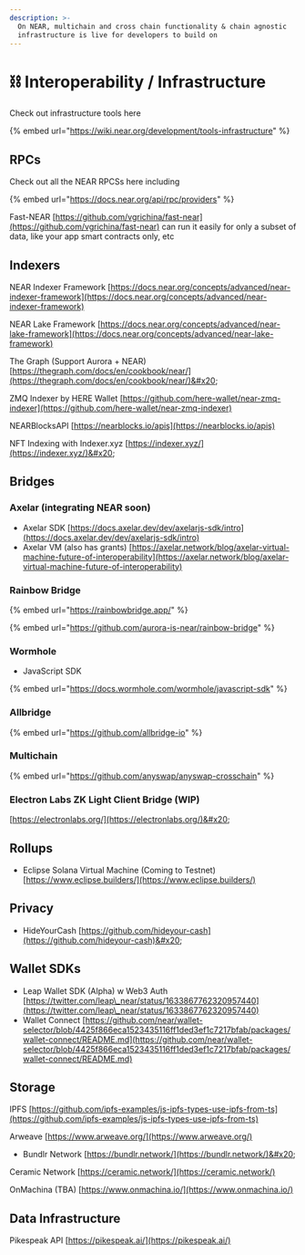 ```yaml
---
description: >-
  On NEAR, multichain and cross chain functionality & chain agnostic
  infrastructure is live for developers to build on
---
```


# ⛓ Interoperability / Infrastructure

Check out infrastructure tools here&#x20;

{% embed url="https://wiki.near.org/development/tools-infrastructure" %}

## RPCs

Check out all the NEAR RPCSs here including&#x20;

{% embed url="https://docs.near.org/api/rpc/providers" %}

Fast-NEAR  [https://github.com/vgrichina/fast-near](https://github.com/vgrichina/fast-near)  can run it easily for only a subset of data, like your app smart contracts only, etc&#x20;

## Indexers

NEAR Indexer Framework [https://docs.near.org/concepts/advanced/near-indexer-framework](https://docs.near.org/concepts/advanced/near-indexer-framework)

NEAR Lake Framework [https://docs.near.org/concepts/advanced/near-lake-framework](https://docs.near.org/concepts/advanced/near-lake-framework)

The Graph (Support Aurora + NEAR) [https://thegraph.com/docs/en/cookbook/near/](https://thegraph.com/docs/en/cookbook/near/)&#x20;

ZMQ Indexer by HERE Wallet [https://github.com/here-wallet/near-zmq-indexer](https://github.com/here-wallet/near-zmq-indexer)

NEARBlocksAPI [https://nearblocks.io/apis](https://nearblocks.io/apis)

NFT Indexing with Indexer.xyz [https://indexer.xyz/](https://indexer.xyz/)&#x20;



## Bridges

### Axelar (integrating NEAR soon)

* Axelar SDK [https://docs.axelar.dev/dev/axelarjs-sdk/intro](https://docs.axelar.dev/dev/axelarjs-sdk/intro)
* Axelar VM (also has grants) [https://axelar.network/blog/axelar-virtual-machine-future-of-interoperability](https://axelar.network/blog/axelar-virtual-machine-future-of-interoperability)

### Rainbow Bridge

{% embed url="https://rainbowbridge.app/" %}

{% embed url="https://github.com/aurora-is-near/rainbow-bridge" %}

### Wormhole

* JavaScript SDK&#x20;

{% embed url="https://docs.wormhole.com/wormhole/javascript-sdk" %}

### Allbridge

{% embed url="https://github.com/allbridge-io" %}

### Multichain

{% embed url="https://github.com/anyswap/anyswap-crosschain" %}

### Electron Labs ZK Light Client Bridge (WIP)

[https://electronlabs.org/](https://electronlabs.org/)&#x20;

## Rollups

* Eclipse Solana Virtual Machine (Coming to Testnet) [https://www.eclipse.builders/](https://www.eclipse.builders/)

## Privacy

* HideYourCash [https://github.com/hideyour-cash](https://github.com/hideyour-cash)&#x20;

## Wallet SDKs

* Leap Wallet SDK (Alpha)  w Web3 Auth [https://twitter.com/leap\_near/status/1633867762320957440](https://twitter.com/leap\_near/status/1633867762320957440)
* Wallet Connect [https://github.com/near/wallet-selector/blob/4425f866eca1523435116ff1ded3ef1c7217bfab/packages/wallet-connect/README.md](https://github.com/near/wallet-selector/blob/4425f866eca1523435116ff1ded3ef1c7217bfab/packages/wallet-connect/README.md)

## Storage

IPFS [https://github.com/ipfs-examples/js-ipfs-types-use-ipfs-from-ts](https://github.com/ipfs-examples/js-ipfs-types-use-ipfs-from-ts)

Arweave [https://www.arweave.org/](https://www.arweave.org/)

* Bundlr Network [https://bundlr.network/](https://bundlr.network/)&#x20;

Ceramic Network [https://ceramic.network/](https://ceramic.network/)

OnMachina (TBA) [https://www.onmachina.io/](https://www.onmachina.io/)



## Data Infrastructure

Pikespeak API [https://pikespeak.ai/](https://pikespeak.ai/)



